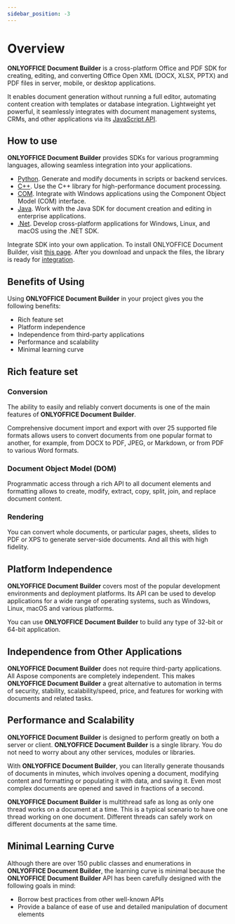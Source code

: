 ```yaml
---
sidebar_position: -3
---
```


# Overview

**ONLYOFFICE Document Builder** is a cross-platform Office and PDF SDK for creating, editing, and converting Office Open XML (DOCX, XLSX, PPTX) and PDF files in server, mobile, or desktop applications.

It enables document generation without running a full editor, automating content creation with templates or database integration. Lightweight yet powerful, it seamlessly integrates with document management systems, CRMs, and other applications via its [JavaScript API](../../../docs/office-api/get-started/overview.md).

## How to use

**ONLYOFFICE Document Builder** provides SDKs for various programming languages, allowing seamless integration into your applications.

- [Python](../builder-framework/Python/Python.md). Generate and modify documents in scripts or backend services.
- [C++](../builder-framework/C++/C++.md). Use the C++ library for high-performance document processing.
- [COM](../builder-framework/COM/COM.md). Integrate with Windows applications using the Component Object Model (COM) interface.
- [Java](../builder-framework/Java/Java.md). Work with the Java SDK for document creation and editing in enterprise applications.
- [.Net](../builder-framework/Net/Net.md). Develop cross-platform applications for Windows, Linux, and macOS using the .NET SDK.

Integrate SDK into your own application. To install ONLYOFFICE Document Builder, visit [this page](./installing.md).
After you download and unpack the files, the library is ready for [integration](../builder-framework/overview.md).

## Benefits of Using

Using **ONLYOFFICE Document Builder** in your project gives you the following benefits:

- Rich feature set
- Platform independence
- Independence from third-party applications
- Performance and scalability
- Minimal learning curve

## Rich feature set

### Conversion

The ability to easily and reliably convert documents is one of the main features of **ONLYOFFICE Document Builder**.

Comprehensive document import and export with over 25 supported file formats allows users to convert documents from one popular format to another, for example, from DOCX to PDF, JPEG, or Markdown, or from PDF to various Word formats.

### Document Object Model (DOM)

Programmatic access through a rich API to all document elements and formatting allows to create, modify, extract, copy, split, join, and replace document content.

### Rendering

You can convert whole documents, or particular pages, sheets, slides to PDF or XPS to generate server-side documents. And all this with high fidelity.

## Platform Independence

**ONLYOFFICE Document Builder** covers most of the popular development environments and deployment platforms. Its API can be used to develop applications for a wide range of operating systems, such as Windows, Linux, macOS and various platforms.

You can use **ONLYOFFICE Document Builder** to build any type of 32-bit or 64-bit application.

## Independence from Other Applications

**ONLYOFFICE Document Builder** does not require third-party applications. All Aspose components are completely independent. This makes **ONLYOFFICE Document Builder** a great alternative to automation in terms of security, stability, scalability/speed, price, and features for working with documents and related tasks.

## Performance and Scalability

**ONLYOFFICE Document Builder** is designed to perform greatly on both a server or client. **ONLYOFFICE Document Builder** is a single library. You do not need to worry about any other services, modules or libraries.

With **ONLYOFFICE Document Builder**, you can literally generate thousands of documents in minutes, which involves opening a document, modifying content and formatting or populating it with data, and saving it. Even most complex documents are opened and saved in fractions of a second.

**ONLYOFFICE Document Builder** is multithread safe as long as only one thread works on a document at a time. This is a typical scenario to have one thread working on one document. Different threads can safely work on different documents at the same time.


## Minimal Learning Curve

Although there are over 150 public classes and enumerations in **ONLYOFFICE Document Builder**, the learning curve is minimal because the **ONLYOFFICE Document Builder** API has been carefully designed with the following goals in mind:

- Borrow best practices from other well-known APIs
- Provide a balance of ease of use and detailed manipulation of document elements
